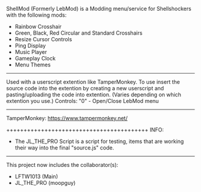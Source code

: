 ShellMod (Formerly LebMod) is a Modding menu/service for Shellshockers with the following mods:
- Rainbow Crosshair
- Green, Black, Red Circular and Standard Crosshairs
- Resize Cursor Controls
- Ping Display
- Music Player
- Gameplay Clock
- Menu Themes
--------------------------------
  Used with a userscript extention like TamperMonkey. To use insert the source code into the extention by creating a new userscript and pasting/uploading the code into extention. (Varies depending on which extention you use.) Controls:
"0" - Open/Close LebMod menu


------------------------------------------------------------------------------------
TamperMonkey:
https://www.tampermonkey.net/


+++++++++++++++++++++++++++++++++++++++++
INFO:
- The JL_THE_PRO Script is a script for testing, items that are working their way into the final "source.js" code.
-----------------------------------------

This project now includes the collaborator(s):
- LFTW1013 (Main)
- JL_THE_PRO (moopguy)
